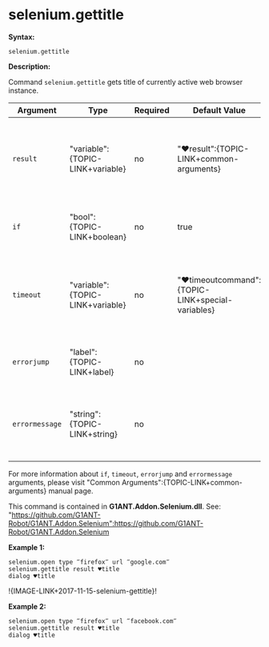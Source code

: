 # selenium.gettitle

**Syntax:**

```G1ANT
selenium.gettitle

```

**Description:**

Command `selenium.gettitle` gets title of currently active web browser instance.

| Argument | Type | Required | Default Value | Description |
| -------- | ---- | -------- | ------------- | ----------- |
|`result`| "variable":{TOPIC-LINK+variable}| no | "♥result":{TOPIC-LINK+common-arguments} | name of variable where title of currently attached web browser instance will be stored |
|`if`| "bool":{TOPIC-LINK+boolean}| no | true | runs the command only if condition is true |
|`timeout`| "variable":{TOPIC-LINK+variable}| no | "♥timeoutcommand":{TOPIC-LINK+special-variables} | specifies time in milliseconds for G1ANT.Robot to wait for the command to be executed |
|`errorjump` | "label":{TOPIC-LINK+label}| no | | name of the label to jump to if given `timeout` expires |
|`errormessage`| "string":{TOPIC-LINK+string}| no |  | message that will be shown in case error occurs and no `errorjump` argument is specified |

For more information about `if`, `timeout`, `errorjump` and `errormessage` arguments, please visit "Common Arguments":{TOPIC-LINK+common-arguments} manual page.

This command is contained in **G1ANT.Addon.Selenium.dll**.
See: "https://github.com/G1ANT-Robot/G1ANT.Addon.Selenium":https://github.com/G1ANT-Robot/G1ANT.Addon.Selenium

**Example 1:**

```G1ANT
selenium.open type ‴firefox‴ url ‴google.com‴
selenium.gettitle result ♥title
dialog ♥title

```

!{IMAGE-LINK+2017-11-15-selenium-gettitle}! 

**Example 2:**

```G1ANT
selenium.open type ‴firefox‴ url ‴facebook.com‴
selenium.gettitle result ♥title
dialog ♥title

```